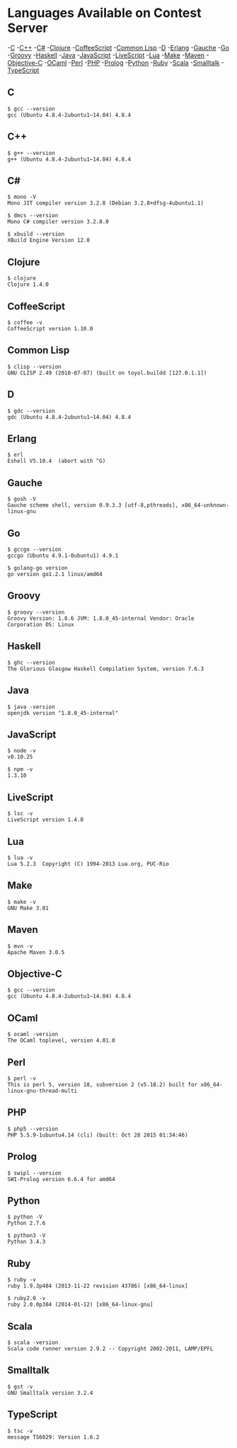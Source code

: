 # Languages Available on Contest Server

-[C](#c)
-[C++](#c-1)
-[C#](#c-2)
-[Clojure](#clojure)
-[CoffeeScript](#coffeescript)
-[Common Lisp](#common-lisp)
-[D](#d)
-[Erlang](#erlang)
-[Gauche](#gauche)
-[Go](#go)
-[Groovy](#groovy)
-[Haskell](#haskell)
-[Java](#java)
-[JavaScript](#javascript)
-[LiveScript](#livescript)
-[Lua](#lua)
-[Make](#make)
-[Maven](#maven)
-[Objective-C](#objective-c)
-[OCaml](#ocaml)
-[Perl](#perl)
-[PHP](#php)
-[Prolog](#prolog)
-[Python](#python)
-[Ruby](#ruby)
-[Scala](#scala)
-[Smalltalk](#smalltalk)
-[TypeScript](#typescript)

## C
```
$ gcc --version
gcc (Ubuntu 4.8.4-2ubuntu1~14.04) 4.8.4
```

## C++
```
$ g++ --version
g++ (Ubuntu 4.8.4-2ubuntu1~14.04) 4.8.4
```

## C#
```
$ mono -V
Mono JIT compiler version 3.2.8 (Debian 3.2.8+dfsg-4ubuntu1.1)
```

```
$ dmcs --version
Mono C# compiler version 3.2.8.0
```

```
$ xbuild --version
XBuild Engine Version 12.0
```

## Clojure
```
$ clojure
Clojure 1.4.0
```

## CoffeeScript
```
$ coffee -v
CoffeeScript version 1.10.0
```

## Common Lisp
```
$ clisp --version
GNU CLISP 2.49 (2010-07-07) (built on toyol.buildd [127.0.1.1])
```

## D
```
$ gdc --version
gdc (Ubuntu 4.8.4-2ubuntu1~14.04) 4.8.4
```

## Erlang
```
$ erl
Eshell V5.10.4  (abort with ^G)
```

## Gauche
```
$ gosh -V
Gauche scheme shell, version 0.9.3.3 [utf-8,pthreads], x86_64-unknown-linux-gnu
```

## Go
```
$ gccgo --version
gccgo (Ubuntu 4.9.1-0ubuntu1) 4.9.1
```

```
$ golang-go version
go version go1.2.1 linux/amd64
```

## Groovy
```
$ groovy --version
Groovy Version: 1.8.6 JVM: 1.8.0_45-internal Vendor: Oracle Corporation OS: Linux
```

## Haskell
```
$ ghc --version
The Glorious Glasgow Haskell Compilation System, version 7.6.3
```

## Java
```
$ java -version
openjdk version "1.8.0_45-internal"
```

## JavaScript
```
$ node -v
v0.10.25
```

```
$ npm -v
1.3.10
```

## LiveScript
```
$ lsc -v
LiveScript version 1.4.0
```

## Lua
```
$ lua -v
Lua 5.2.3  Copyright (C) 1994-2013 Lua.org, PUC-Rio
```

## Make
```
$ make -v
GNU Make 3.81
```

## Maven
```
$ mvn -v
Apache Maven 3.0.5
```

## Objective-C
```
$ gcc --version
gcc (Ubuntu 4.8.4-2ubuntu1~14.04) 4.8.4
```

## OCaml
```
$ ocaml -version
The OCaml toplevel, version 4.01.0
```

## Perl
```
$ perl -v
This is perl 5, version 18, subversion 2 (v5.18.2) built for x86_64-linux-gnu-thread-multi
```

## PHP
```
$ php5 --version
PHP 5.5.9-1ubuntu4.14 (cli) (built: Oct 28 2015 01:34:46) 
```

## Prolog
```
$ swipl --version
SWI-Prolog version 6.6.4 for amd64
```

## Python
```
$ python -V
Python 2.7.6
```

```
$ python3 -V
Python 3.4.3
```

## Ruby
```
$ ruby -v
ruby 1.9.3p484 (2013-11-22 revision 43786) [x86_64-linux]
```

```
$ ruby2.0 -v
ruby 2.0.0p384 (2014-01-12) [x86_64-linux-gnu]
```

## Scala
```
$ scala -version
Scala code runner version 2.9.2 -- Copyright 2002-2011, LAMP/EPFL
```

## Smalltalk
```
$ gst -v
GNU Smalltalk version 3.2.4
```

## TypeScript
```
$ tsc -v
message TS6029: Version 1.6.2
```
